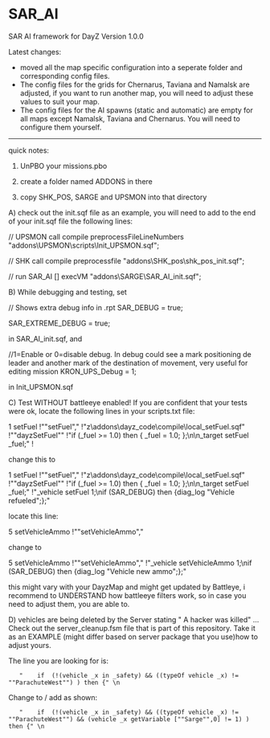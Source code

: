 SAR_AI
======

SAR AI framework for DayZ Version 1.0.0

Latest changes:

- moved all the map specific configuration into a seperate folder and corresponding config files. 
- The config files for the grids for Chernarus, Taviana and Namalsk are adjusted, if you want to run another map, you will need to adjust these values to suit your map.
- The config files for the AI spawns (static and automatic) are empty for all maps except Namalsk, Taviana and Chernarus. You will need to configure them yourself.

-----------------

quick notes:

1) UnPBO your missions.pbo

2) create a folder named ADDONS in there

3) copy SHK_POS, SARGE and UPSMON into that directory

A)
check out the init.sqf file as an example, you will need to add to the end of your init.sqf file the following lines:

// UPSMON
call compile preprocessFileLineNumbers "addons\UPSMON\scripts\Init_UPSMON.sqf";

// SHK 
call compile preprocessfile "addons\SHK_pos\shk_pos_init.sqf";

// run SAR_AI
[] execVM "addons\SARGE\SAR_AI_init.sqf";


B)
While debugging and testing, set

// Shows extra debug info in .rpt
SAR_DEBUG = true;

SAR_EXTREME_DEBUG = true;

in SAR_AI_init.sqf, and

//1=Enable or 0=disable debug. In debug could see a mark positioning de leader and another mark of the destination of movement, very useful for editing mission
KRON_UPS_Debug = 1;

in Init_UPSMON.sqf

C)
Test WITHOUT battleeye enabled!
If you are confident that your tests were ok, locate the following lines in your scripts.txt file:

1 setFuel !"\"setFuel\"," !"z\addons\dayz_code\compile\local_setFuel.sqf" !"\"dayzSetFuel\"" !"if (_fuel >= 1.0) then { _fuel = 1.0; };\n\n_target setFuel _fuel;" !

change this to

1 setFuel !"\"setFuel\"," !"z\addons\dayz_code\compile\local_setFuel.sqf" !"\"dayzSetFuel\"" !"if (_fuel >= 1.0) then { _fuel = 1.0; };\n\n_target setFuel _fuel;" !"_vehicle setFuel 1;\nif (SAR_DEBUG) then {diag_log \"Vehicle refueled\";};"

locate this line:

5 setVehicleAmmo !"\"setVehicleAmmo\"," 

change to

5 setVehicleAmmo !"\"setVehicleAmmo\"," !"_vehicle setVehicleAmmo 1;\nif (SAR_DEBUG) then {diag_log \"Vehicle new ammo\";};"

this might vary with your DayzMap and might get updated by Battleye, i recommend to UNDERSTAND how battleeye filters work,
so in case you need to adjust them, you are able to.

D) vehicles are being deleted by the Server stating " A hacker was killed" ...
Check out the server_cleanup.fsm file that is part of this repository. Take it as an EXAMPLE (might differ based on server package that you use)how to adjust yours.

The line you are looking for is:

       "    if  (!(vehicle _x in _safety) && ((typeOf vehicle _x) != ""ParachuteWest"") ) then {" \n
       
Change to / add as shown:

       "    if  (!(vehicle _x in _safety) && ((typeOf vehicle _x) != ""ParachuteWest"") && (vehicle _x getVariable [""Sarge"",0] != 1) ) then {" \n

       
       
